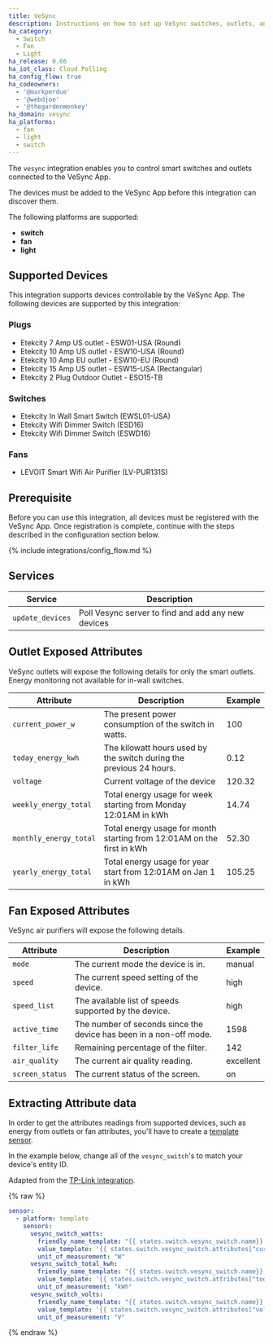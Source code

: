 ```yaml
---
title: VeSync
description: Instructions on how to set up VeSync switches, outlets, and fans within Home Assistant.
ha_category:
  - Switch
  - Fan
  - Light
ha_release: 0.66
ha_iot_class: Cloud Polling
ha_config_flow: true
ha_codeowners:
  - '@markperdue'
  - '@webdjoe'
  - '@thegardenmonkey'
ha_domain: vesync
ha_platforms:
  - fan
  - light
  - switch
---
```


The `vesync` integration enables you to control smart switches and outlets connected to the VeSync App.

The devices must be added to the VeSync App before this integration can discover them.

The following platforms are supported:

- **switch**
- **fan**
- **light**

## Supported Devices

This integration supports devices controllable by the VeSync App.  The following devices are supported by this integration:

### Plugs

- Etekcity 7 Amp US outlet - ESW01-USA (Round)
- Etekcity 10 Amp US outlet - ESW10-USA (Round)
- Etekcity 10 Amp EU outlet - ESW10-EU (Round)
- Etekcity 15 Amp US outlet - ESW15-USA (Rectangular)
- Etekcity 2 Plug Outdoor Outlet - ESO15-TB

### Switches

- Etekcity In Wall Smart Switch (EWSL01-USA)
- Etekcity Wifi Dimmer Switch (ESD16)
- Etekcity Wifi Dimmer Switch (ESWD16)

### Fans

- LEVOIT Smart Wifi Air Purifier (LV-PUR131S)

## Prerequisite

Before you can use this integration, all devices must be registered with the
VeSync App. Once registration is complete, continue with the steps described in
the configuration section below.

{% include integrations/config_flow.md %}

## Services

| Service | Description |
|---------|-------------|
| `update_devices` | Poll Vesync server to find and add any new devices |

## Outlet Exposed Attributes

VeSync outlets will expose the following details for only the smart outlets. Energy monitoring not available for in-wall switches.

| Attribute               | Description                                                             | Example         |
| ----------------------- | ----------------------------------------------------------------------- | --------------- |
| `current_power_w`       | The present power consumption of the switch in watts.                   | 100             |
| `today_energy_kwh`      | The kilowatt hours used by the switch during the previous 24 hours.     | 0.12            |
| `voltage`               | Current voltage of the device                                           | 120.32          |
| `weekly_energy_total`   | Total energy usage for week starting from Monday 12:01AM in kWh         | 14.74           |
| `monthly_energy_total`  | Total energy usage for month starting from 12:01AM on the first in kWh  | 52.30           |
| `yearly_energy_total`   | Total energy usage for year start from 12:01AM on Jan 1 in kWh          | 105.25          |

## Fan Exposed Attributes

VeSync air purifiers will expose the following details.

| Attribute               | Description                                                             | Example         |
| ----------------------- | ----------------------------------------------------------------------- | --------------- |
| `mode`                  | The current mode the device is in.                                      | manual          |
| `speed`                 | The current speed setting of the device.                                | high            |
| `speed_list`            | The available list of speeds supported by the device.                   | high            |
| `active_time`           | The number of seconds since the device has been in a non-off mode.      | 1598            |
| `filter_life`           | Remaining percentage of the filter.                                     | 142             |
| `air_quality`           | The current air quality reading.                                        | excellent       |
| `screen_status`         | The current status of the screen.                                       | on              |

## Extracting Attribute data

In order to get the attributes readings from supported devices, such as energy from outlets or fan attributes, you'll have to create a [template sensor](/integrations/switch.template/).

In the example below, change all of the `vesync_switch`'s to match your device's entity ID.

Adapted from the [TP-Link integration](https://www.home-assistant.io/integrations/tplink/#plugs).

{% raw %}

```yaml
sensor:
  - platform: template
    sensors:
      vesync_switch_watts:
        friendly_name_template: "{{ states.switch.vesync_switch.name}} Current Consumption"
        value_template: '{{ states.switch.vesync_switch.attributes["current_power_w"] | float }}'
        unit_of_measurement: "W"
      vesync_switch_total_kwh:
        friendly_name_template: "{{ states.switch.vesync_switch.name}} Total Consumption"
        value_template: '{{ states.switch.vesync_switch.attributes["today_energy_kwh"] | float }}'
        unit_of_measurement: "kWh"
      vesync_switch_volts:
        friendly_name_template: "{{ states.switch.vesync_switch.name}} Voltage"
        value_template: '{{ states.switch.vesync_switch.attributes["voltage"] | float }}'
        unit_of_measurement: "V"
```

{% endraw %}
